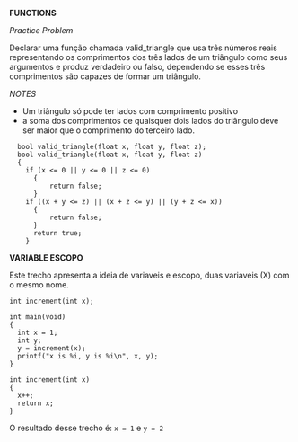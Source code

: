 **FUNCTIONS**

*Practice Problem*

Declarar uma função chamada valid_triangle que usa três números reais representando os comprimentos dos três lados de um triângulo como seus argumentos e produz verdadeiro ou falso, dependendo se esses três comprimentos são capazes de formar um triângulo.

*NOTES* 
 - Um triângulo só pode ter lados com comprimento positivo
 - a soma dos comprimentos de quaisquer dois lados do triângulo deve ser maior que o comprimento do terceiro lado.


```
  bool valid_triangle(float x, float y, float z);
  bool valid_triangle(float x, float y, float z)
  {
    if (x <= 0 || y <= 0 || z <= 0)
      {
          return false;
      }
    if ((x + y <= z) || (x + z <= y) || (y + z <= x))
      {
          return false;
      }
      return true;
    }
 ```

**VARIABLE ESCOPO**

Este trecho apresenta a ideia de variaveis e escopo, duas variaveis (X) com o mesmo nome.

```
int increment(int x);

int main(void)
{
  int x = 1;
  int y;
  y = increment(x);
  printf("x is %i, y is %i\n", x, y);
}

int increment(int x)
{
  x++;
  return x;
}
 ```
O resultado desse trecho é: `x = 1`  e  `y = 2`
